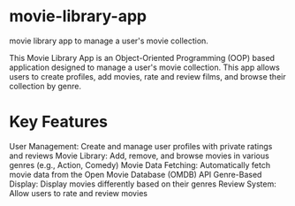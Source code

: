# movie-library-app
movie library app to manage a user's movie collection.


This Movie Library App is an Object-Oriented Programming (OOP) based application designed to manage a user's movie collection. This app allows users to create profiles, add movies, rate and review films, and browse their collection by genre.

# Key Features
User Management: Create and manage user profiles with private ratings and reviews
Movie Library: Add, remove, and browse movies in various genres (e.g., Action, Comedy)
Movie Data Fetching: Automatically fetch movie data from the Open Movie Database (OMDB) API
Genre-Based Display: Display movies differently based on their genres
Review System: Allow users to rate and review movies